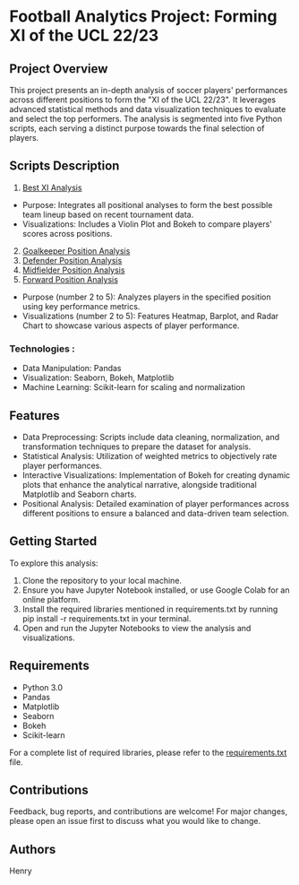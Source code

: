 # **Football Analytics Project: Forming XI of the UCL 22/23**


## **Project Overview**
This project presents an in-depth analysis of soccer players' performances across different positions to form the "XI of the UCL 22/23". It leverages advanced statistical methods and data visualization techniques to evaluate and select the top performers. The analysis is segmented into five Python scripts, each serving a distinct purpose towards the final selection of players.


## **Scripts Description**
1. [Best XI Analysis](https://github.com/nrysam/UCL22_23/blob/main/UCL_22_23_Best_XI_Analysis_.ipynb)
- Purpose: Integrates all positional analyses to form the best possible team lineup based on recent tournament data.
- Visualizations: Includes a Violin Plot and Bokeh to compare players' scores across positions.
2. [Goalkeeper Position Analysis](https://github.com/nrysam/UCL22_23/blob/main/UEFA_Champions_League_2022_23_Best_Goalkeeper_Analysis.ipynb)
3. [Defender Position Analysis](https://github.com/nrysam/UCL22_23/blob/main/UEFA_Champions_League_2022_23_Best_Defender_Analysis.ipynb)
4. [Midfielder Position Analysis](https://github.com/nrysam/UCL22_23/blob/main/UEFA_Champions_League_2022_23_Best_Midfielder_Analysis.ipynb)
5. [Forward Position Analysis](https://github.com/nrysam/UCL22_23/blob/main/UEFA_Champions_League_2022_23_Best_Forward_Analysis.ipynb)
- Purpose (number 2 to 5): Analyzes players in the specified position using key performance metrics.
- Visualizations (number 2 to 5): Features Heatmap, Barplot, and Radar Chart to showcase various aspects of player performance.

### Technologies :
- Data Manipulation: Pandas
- Visualization: Seaborn, Bokeh, Matplotlib
- Machine Learning: Scikit-learn for scaling and normalization


## **Features**
- Data Preprocessing: Scripts include data cleaning, normalization, and transformation techniques to prepare the dataset for analysis.
- Statistical Analysis: Utilization of weighted metrics to objectively rate player performances.
- Interactive Visualizations: Implementation of Bokeh for creating dynamic plots that enhance the analytical narrative, alongside traditional Matplotlib and Seaborn charts.
- Positional Analysis: Detailed examination of player performances across different positions to ensure a balanced and data-driven team selection.

## **Getting Started**
To explore this analysis:

1. Clone the repository to your local machine.
2. Ensure you have Jupyter Notebook installed, or use Google Colab for an online platform.
3. Install the required libraries mentioned in requirements.txt by running pip install -r requirements.txt in your terminal.
4. Open and run the Jupyter Notebooks to view the analysis and visualizations.


## **Requirements**
- Python 3.0
- Pandas
- Matplotlib
- Seaborn
- Bokeh
- Scikit-learn

For a complete list of required libraries, please refer to the [requirements.txt](https://github.com/nrysam/UCL22_23/blob/main/requirements.txt) file.


## **Contributions**
Feedback, bug reports, and contributions are welcome! For major changes, please open an issue first to discuss what you would like to change.


## **Authors**
Henry
